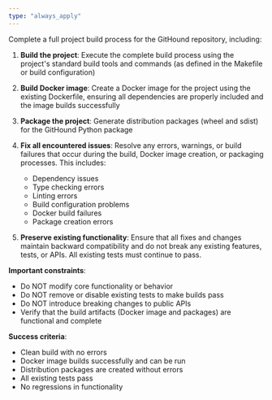 ```yaml
---
type: "always_apply"
---
```


Complete a full project build process for the GitHound repository, including:

1. **Build the project**: Execute the complete build process using the project's standard build tools and commands (as defined in the Makefile or build configuration)

2. **Build Docker image**: Create a Docker image for the project using the existing Dockerfile, ensuring all dependencies are properly included and the image builds successfully

3. **Package the project**: Generate distribution packages (wheel and sdist) for the GitHound Python package

4. **Fix all encountered issues**: Resolve any errors, warnings, or build failures that occur during the build, Docker image creation, or packaging processes. This includes:
   - Dependency issues
   - Type checking errors
   - Linting errors
   - Build configuration problems
   - Docker build failures
   - Package creation errors

5. **Preserve existing functionality**: Ensure that all fixes and changes maintain backward compatibility and do not break any existing features, tests, or APIs. All existing tests must continue to pass.

**Important constraints**:

- Do NOT modify core functionality or behavior
- Do NOT remove or disable existing tests to make builds pass
- Do NOT introduce breaking changes to public APIs
- Verify that the build artifacts (Docker image and packages) are functional and complete

**Success criteria**:

- Clean build with no errors
- Docker image builds successfully and can be run
- Distribution packages are created without errors
- All existing tests pass
- No regressions in functionality
